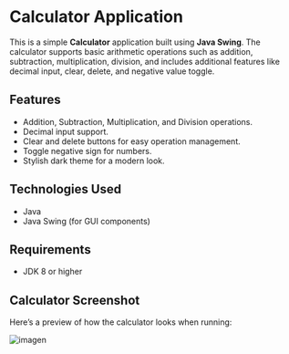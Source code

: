 # Calculator Application

This is a simple **Calculator** application built using **Java Swing**. The calculator supports basic arithmetic operations such as addition, subtraction, multiplication, division, and includes additional features like decimal input, clear, delete, and negative value toggle.

## Features

- Addition, Subtraction, Multiplication, and Division operations.
- Decimal input support.
- Clear and delete buttons for easy operation management.
- Toggle negative sign for numbers.
- Stylish dark theme for a modern look.

## Technologies Used

- Java
- Java Swing (for GUI components)

## Requirements

- JDK 8 or higher

## Calculator Screenshot

Here’s a preview of how the calculator looks when running:


![imagen](https://github.com/user-attachments/assets/92084c0e-5785-4742-a8b2-95b6d298d800)
